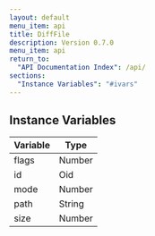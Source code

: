 ```yaml
---
layout: default
menu_item: api
title: DiffFile
description: Version 0.7.0
menu_item: api
return_to:
  "API Documentation Index": /api/
sections:
  "Instance Variables": "#ivars"
---
```


## <a name="ivars"></a>Instance Variables

| Variable | Type |
| --- | --- |
| <a name="flags"></a>flags | Number |
| <a name="id"></a>id | Oid |
| <a name="mode"></a>mode | Number |
| <a name="path"></a>path | String |
| <a name="size"></a>size | Number |

